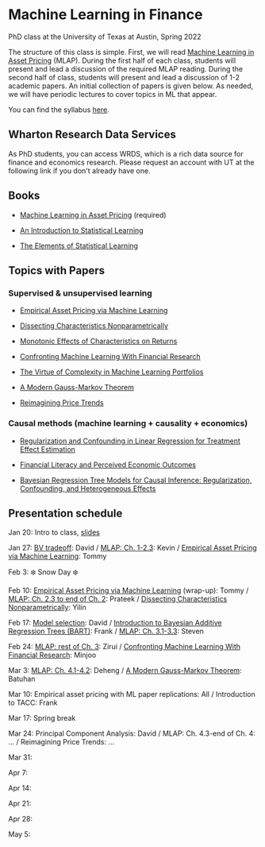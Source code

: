 # Machine Learning in Finance 
PhD class at the University of Texas at Austin, Spring 2022

The structure of this class is simple.  First, we will read [Machine Learning in Asset Pricing](https://press.princeton.edu/books/hardcover/9780691218700/machine-learning-in-asset-pricing) (MLAP).  During the first half of each class, students will present and lead a discussion of the required MLAP reading.  During the second half of class, students will present and lead a discussion of 1-2 academic papers.  An initial collection of papers is given below. As needed, we will have periodic lectures to cover topics in ML that appear.  

You can find the syllabus [here](course_outline.pdf).

## Wharton Research Data Services

As PhD students, you can access WRDS, which is a rich data source for finance and economics research.  Please request an account with UT at the following link if you don't already have one.

## Books

- [Machine Learning in Asset Pricing](https://press.princeton.edu/books/hardcover/9780691218700/machine-learning-in-asset-pricing) (required)

- [An Introduction to Statistical Learning](https://hastie.su.domains/ISLR2/ISLRv2_website.pdf)  

- [The Elements of Statistical Learning](https://hastie.su.domains/ElemStatLearn/printings/ESLII_print12_toc.pdf)

## Topics with Papers

### Supervised & unsupervised learning

- [Empirical Asset Pricing via Machine Learning](https://academic.oup.com/rfs/article/33/5/2223/5758276)

- [Dissecting Characteristics Nonparametrically](https://faculty.chicagobooth.edu/-/media/faculty/michael-weber/nonparametrics.pdf)

- [Monotonic Effects of Characteristics on Returns](papers/Monotonic_AOAS_2020production.pdf)

- [Confronting Machine Learning With Financial Research](https://arxiv.org/pdf/2103.00366.pdf)

- [The Virtue of Complexity in Machine Learning Portfolios](https://papers.ssrn.com/sol3/papers.cfm?abstract_id=3984925)

- [A Modern Gauss-Markov Theorem](papers/Hansen2021_ModernGaussMarkovTheorem.pdf)

- [Reimagining Price Trends](https://papers.ssrn.com/sol3/papers.cfm?abstract_id=3756587)

### Causal methods (machine learning + causality + economics)

- [Regularization and Confounding in Linear Regression for Treatment Effect Estimation](https://projecteuclid.org/journals/bayesian-analysis/volume-13/issue-1/Regularization-and-Confounding-in-Linear-Regression-for-Treatment-Effect-Estimation/10.1214/16-BA1044.full)

- [Financial Literacy and Perceived Economic Outcomes](https://papers.ssrn.com/sol3/papers.cfm?abstract_id=3302978)

- [Bayesian Regression Tree Models for Causal Inference: Regularization, Confounding, and Heterogeneous Effects](https://projecteuclid.org/journals/bayesian-analysis/volume-15/issue-3/Bayesian-Regression-Tree-Models-for-Causal-Inference--Regularization-Confounding/10.1214/19-BA1195.full)

## Presentation schedule

Jan 20: Intro to class, [slides](slides/MLinFinance_Intro.pdf)

Jan 27: [BV tradeoff](slides/MLinFinance_BVtradeoff.pdf): David / [MLAP: Ch. 1-2.3](slides/2022-01-27MachineLearninginAssetPricing.pdf): Kevin / [Empirical Asset Pricing via Machine Learning](slides/EmpiricalAssetPricingviaMachineLearningpresentation.pdf): Tommy

Feb 3: :snowflake: Snow Day :snowflake: 

Feb 10: [Empirical Asset Pricing via Machine Learning](slides/EmpiricalAssetPricingviaMachineLearningpresentation.pdf) (wrap-up): Tommy / [MLAP: Ch. 2.3 to end of Ch. 2](slides/prateek.pptx): Prateek / [Dissecting Characteristics Nonparametrically](slides/DissectingParamsNonparametrically_YH.pdf): Yilin

Feb 17: [Model selection](slides/MLinFinance_BVtradeoff.pdf): David / [Introduction to Bayesian Additive Regression Trees (BART)](slides/BART___Overiew.pdf): Frank / [MLAP: Ch. 3.1-3.3](slides/MLAPCh31-33.pdf): Steven

Feb 24: [MLAP: rest of Ch. 3](slides/zirio.pdf): Zirui / [Confronting Machine Learning With Financial Research](slides/minjoo.pdf): Minjoo 

Mar 3: [MLAP: Ch. 4.1-4.2](slides/deheng.pdf): Deheng / [A Modern Gauss-Markov Theorem](papers/Hansen2021_ModernGaussMarkovTheorem.pdf): Batuhan

Mar 10: Empirical asset pricing with ML paper replications: All / Introduction to TACC: Frank

Mar 17: Spring break

Mar 24: Principal Component Analysis: David / MLAP: Ch. 4.3-end of Ch. 4: ... / Reimagining Price Trends: ...

Mar 31:

Apr 7:

Apr 14:

Apr 21:

Apr 28:

May 5:


